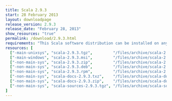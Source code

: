 ```yaml
---
title: Scala 2.9.3
start: 28 February 2013
layout: downloadpage
release_version: 2.9.3
release_date: "February 28, 2013"
show_resources: "true"
permalink: /download/2.9.3.html
requirements: "This Scala software distribution can be installed on any Unix-like or Windows system. It requires the Java runtime version 1.6 or 1.7, which are no longer available for public download."
resources: [
  ["-main-unixsys", "scala-2.9.3.tgz",         "/files/archive/scala-2.9.3.tgz",         "Mac OS X, Unix, Cygwin",  "25 MB"],
  ["-main-windows", "scala-2.9.3.msi",         "/files/archive/scala-2.9.3.msi",         "Windows (msi installer)", "50 MB"],
  ["-non-main-sys", "scala-2.9.3.zip",         "/files/archive/scala-2.9.3.zip",         "Windows",                 "25 MB"],
  ["-non-main-sys", "scala-2.9.3.deb",         "/files/archive/scala-2.9.3.deb",         "Debian",                  "21 MB"],
  ["-non-main-sys", "scala-2.9.3.rpm",         "/files/archive/scala-2.9.3.rpm",         "RPM package",             "21 MB"],
  ["-non-main-sys", "scala-docs-2.9.3.txz",    "/files/archive/scala-docs-2.9.3.txz",    "API docs",                "3 MB"],
  ["-non-main-sys", "scala-docs-2.9.3.zip",    "/files/archive/scala-docs-2.9.3.zip",    "API docs",                "27 MB"],
  ["-non-main-sys", "scala-sources-2.9.3.tgz", "/files/archive/scala-sources-2.9.3.tgz", "sources",                 "37 MB"]
]
---
```




